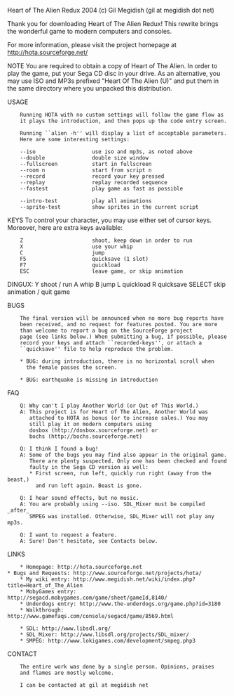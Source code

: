 Heart of The Alien Redux
2004 (c) Gil Megidish (gil at megidish dot net)

Thank you for downloading Heart of The Alien Redux! 
This rewrite brings the wonderful game to modern computers and consoles. 

For more information, please visit the project homepage at
http://hota.sourceforge.net/

NOTE
        You are required to obtain a copy of Heart of The Alien. In order to 
        play the game, put your Sega CD disc in your drive. As an alternative, 
        you may use ISO and MP3s prefixed "Heart Of The Alien (U)" and put 
        them in the same directory where you unpacked this distribution.

USAGE

        Running HOTA with no custom settings will follow the game flow as
        it plays the introduction, and then pops up the code entry screen.

        Running ``alien -h'' will display a list of acceptable parameters. 
        Here are some interesting settings:

        --iso                  use iso and mp3s, as noted above
        --double               double size window
        --fullscreen           start in fullscreen
        --room n               start from script n
        --record               record your key pressed
        --replay               replay recorded sequence
        --fastest              play game as fast as possible

        --intro-test           play all animations
        --sprite-test          show sprites in the current script
	
KEYS
        To control your character, you may use either set of cursor keys.
        Moreover, here are extra keys available:

        Z                      shoot, keep down in order to run
        X                      use your whip
        C                      jump
        F5                     quicksave (1 slot)
        F7                     quickload
        ESC                    leave game, or skip animation


DINGUX:
        Y                     shoot / run
        A                     whip
        B                     jump
        L                     quickload
        R                     quicksave
        SELECT                skip animation / quit game

BUGS

        The final version will be announced when no more bug reports have
        been received, and no request for features posted. You are more 
        than welcome to report a bug on the SourceForge project 
        page (see links below.) When submitting a bug, if possible, please
        record your keys and attach ``recorded-keys'', or attach a
        ``quicksave'' file to help reproduce the problem.

        * BUG: during introduction, there is no horizontal scroll when
          the female passes the screen.

        * BUG: earthquake is missing in introduction

FAQ

        Q: Why can't I play Another World (or Out of This World.)
        A: This project is for Heart of The Alien, Another World was
           attached to HOTA as bonus (or to increase sales.) You may 
           still play it on modern computers using 
           dosbox (http://dosbox.sourceforge.net) or 
           bochs (http://bochs.sourceforge.net)

        Q: I think I found a bug!
        A: Some of the bugs you may find also appear in the original game.
           There are plenty suspected. Only one has been checked and found
           faulty in the Sega CD version as well:
           * First screen, run left, quickly run right (away from the beast,)
             and run left again. Beast is gone.

        Q: I hear sound effects, but no music.
        A: You are probably using --iso. SDL_Mixer must be compiled _after_
           SMPEG was installed. Otherwise, SDL_Mixer will not play any mp3s.

        Q: I want to request a feature.
        A: Sure! Don't hesitate, see Contacts below.

LINKS

        * Homepage: http://hota.sourceforge.net
	* Bugs and Requests: http://www.sourceforge.net/projects/hota/
        * My wiki entry: http://www.megidish.net/wiki/index.php?title=Heart_of_The_Alien
        * MobyGames entry: http://segacd.mobygames.com/game/sheet/gameId,8140/
        * Underdogs entry: http://www.the-underdogs.org/game.php?id=3180
        * Walkthrough: http://www.gamefaqs.com/console/segacd/game/8569.html

        * SDL: http://www.libsdl.org/
        * SDL_Mixer: http://www.libsdl.org/projects/SDL_mixer/
        * SMPEG: http://www.lokigames.com/development/smpeg.php3

CONTACT

        The entire work was done by a single person. Opinions, praises
        and flames are mostly welcome.

        I can be contacted at gil at megidish net

